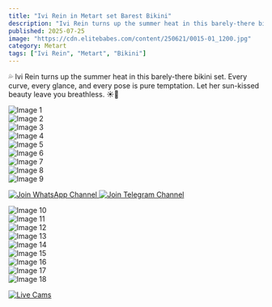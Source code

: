 ```yaml
---
title: "Ivi Rein in Metart set Barest Bikini"
description: "Ivi Rein turns up the summer heat in this barely-there bikini set. Every curve, every glance, and every pose is pure temptation."
published: 2025-07-25
image: "https://cdn.elitebabes.com/content/250621/0015-01_1200.jpg"
category: Metart
tags: ["Ivi Rein", "Metart", "Bikini"]
---
```


💦 Ivi Rein turns up the summer heat in this barely-there bikini set. Every curve, every glance, and every pose is pure temptation. Let her sun-kissed beauty leave you breathless. ☀️👙

![Image 1](https://cdn.elitebabes.com/content/250621/0015-01_1200.jpg)  
![Image 2](https://cdn.elitebabes.com/content/250621/0015-02_1200.jpg)  
![Image 3](https://cdn.elitebabes.com/content/250621/0015-03_1200.jpg)  
![Image 4](https://cdn.elitebabes.com/content/250621/0015-04_1200.jpg)  
![Image 5](https://cdn.elitebabes.com/content/250621/0015-05_1200.jpg)  
![Image 6](https://cdn.elitebabes.com/content/250621/0015-06_1800.jpg)  
![Image 7](https://cdn.elitebabes.com/content/250621/0015-07_1800.jpg)  
![Image 8](https://cdn.elitebabes.com/content/250621/0015-08_1200.jpg)  
![Image 9](https://cdn.elitebabes.com/content/250621/0015-09_1800.jpg)  

<a href="https://whatsapp.com/channel/0029VaMsUAp7tkjI8KcaRn10" target="_blank" rel="noopener noreferrer">  
  <img src="https://i.postimg.cc/brzSBMFV/join-whatsapp-channel.webp" alt="Join WhatsApp Channel" loading="lazy" />  
</a>  

<a href="https://t.me/Xibabes" target="_blank" rel="noopener noreferrer">  
  <img src="https://i.postimg.cc/sXPZKyKZ/image.jpg" alt="Join Telegram Channel" loading="lazy" />  
</a>  

![Image 10](https://cdn.elitebabes.com/content/250621/0015-10_1200.jpg)  
![Image 11](https://cdn.elitebabes.com/content/250621/0015-11_1200.jpg)  
![Image 12](https://cdn.elitebabes.com/content/250621/0015-12_1800.jpg)  
![Image 13](https://cdn.elitebabes.com/content/250621/0015-13_1200.jpg)  
![Image 14](https://cdn.elitebabes.com/content/250621/0015-14_1200.jpg)  
![Image 15](https://cdn.elitebabes.com/content/250621/0015-15_1200.jpg)  
![Image 16](https://cdn.elitebabes.com/content/250621/0015-16_1800.jpg)  
![Image 17](https://cdn.elitebabes.com/content/250621/0015-17_1200.jpg)  
![Image 18](https://cdn.elitebabes.com/content/250621/0015-18_1800.jpg)  

<a href="https://free-live-cam.vercel.app/" target="_blank" rel="noopener noreferrer">  
  <img src="https://i.postimg.cc/cJ0ZcBhR/image.jpg" alt="Live Cams" loading="lazy" />  
</a>
